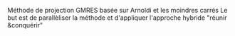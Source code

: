 Méthode de projection GMRES basée sur Arnoldi et les moindres carrés
Le but est de parallèliser la méthode et d'appliquer l'approche hybride "réunir &conquérir"
